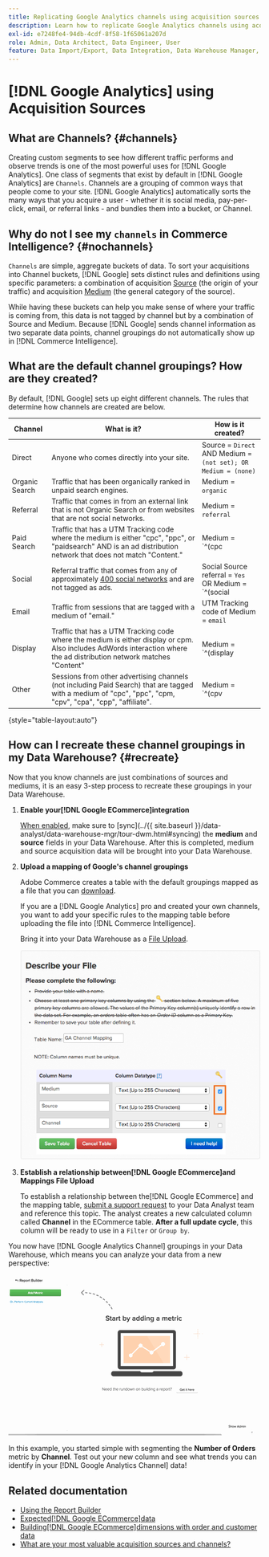 ```yaml
---
title: Replicating Google Analytics channels using acquisition sources
description: Learn how to replicate Google Analytics channels using acquisition sources.
exl-id: e7248fe4-94db-4cdf-8f58-1f65061a207d
role: Admin, Data Architect, Data Engineer, User
feature: Data Import/Export, Data Integration, Data Warehouse Manager, Commerce Tables
---
```

# [!DNL Google Analytics] using Acquisition Sources

## What are Channels? {#channels}

Creating custom segments to see how different traffic performs and observe trends is one of the most powerful uses for [!DNL Google Analytics]. One class of segments that exist by default in [!DNL Google Analytics] are `Channels`. Channels are a grouping of common ways that people come to your site.  [!DNL Google Analytics] automatically sorts the many ways that you acquire a user - whether it is social media, pay-per-click, email, or referral links - and bundles them into a bucket, or Channel.

## Why do not I see my `channels` in Commerce Intelligence? {#nochannels}

`Channels` are simple, aggregate buckets of data. To sort your acquisitions into Channel buckets, [!DNL Google] sets distinct rules and definitions using specific parameters: a combination of acquisition [Source](https://support.google.com/analytics/answer/1033173?hl=en) (the origin of your traffic) and acquisition [Medium](https://support.google.com/analytics/answer/6099206?hl=en) (the general category of the source).

While having these buckets can help you make sense of where your traffic is coming from, this data is not tagged by channel but by a combination of Source and Medium. Because [!DNL Google] sends channel information as two separate data points, channel groupings do not automatically show up in [!DNL Commerce Intelligence].

## What are the default channel groupings? How are they created?

By default, [!DNL Google] sets up eight different channels. The rules that determine how channels are created are below.

| **Channel** | **What is it?** | **How is it created?** |
|---|---|---|
| Direct | Anyone who comes directly into your site. | Source = `Direct`<br>AND Medium = `(not set); OR Medium = (none)` |
| Organic Search | Traffic that has been organically ranked in unpaid search engines. | Medium = `organic` |
| Referral | Traffic that comes in from an external link that is not Organic Search or from websites that are not social networks. | Medium = `referral`|
| Paid Search | Traffic that has a UTM Tracking code where the medium is either "cpc", "ppc", or "paidsearch" AND is an ad distribution network that does not match "Content."| Medium = `^(cpc|ppc|paidsearch)$`<br>AND Ad Distribution Network ≠ `Content` |
| Social | Referral traffic that comes from any of approximately [400 social networks](https://www.annielytics.com/blog/analytics/sites-google-analytics-includes-in-social-reports/) and are not tagged as ads. | Social Source referral = `Yes`<br>OR Medium = `^(social|social-network|social-media|sm|social network|social media)$`|
| Email | Traffic from sessions that are tagged with a medium of "email." | UTM Tracking code of Medium = `email` |
| Display | Traffic that has a UTM Tracking code where the medium is either display or cpm. Also includes AdWords interaction where the ad distribution network matches "Content"                                 | Medium = `^(display|cpm|banner)$`<br>OR Ad Distribution Network = `Content`<br>AND Ad Format ≠ `Text` |
| Other | Sessions from other advertising channels (not including Paid Search) that are tagged with a medium of "cpc", "ppc", "cpm, "cpv", "cpa", "cpp", "affiliate".| Medium = `^(cpv|cpa|cpp|content-text)$`|

{style="table-layout:auto"}

## How can I recreate these channel groupings in my Data Warehouse? {#recreate}

Now that you know channels are just combinations of sources and mediums, it is an easy 3-step process to recreate these groupings in your Data Warehouse.

1. **Enable your[!DNL Google ECommerce]integration**

   [When enabled](../importing-data/integrations/google-ecommerce.md), make sure to [sync](../{{ site.baseurl }}/data-analyst/data-warehouse-mgr/tour-dwm.html#syncing) the **medium** and **source** fields in your Data Warehouse. After this is completed, medium and source acquisition data will be brought into your Data Warehouse.

1. **Upload a mapping of Google's channel groupings**

   Adobe Commerce creates a table with the default groupings mapped as a file that you can [download](../../assets/ga-channel-mapping.csv).

   If you are a [!DNL Google Analytics] pro and created your own channels, you want to add your specific rules to the mapping table before uploading the file into [!DNL Commerce Intelligence].

   Bring it into your Data Warehouse as a [File Upload](../importing-data/connecting-data/using-file-uploader.md).

   ![Data Warehouse Manager interface showing primary key settings](../../assets/Setting_Primary_Keys.png)

1. **Establish a relationship between[!DNL Google ECommerce]and Mappings File Upload**

   To establish a relationship between the[!DNL Google ECommerce] and the mapping table, [submit a support request](../../guide-overview.md#Submitting-a-Support-Ticket) to your Data Analyst team and reference this topic. The analyst creates a new calculated column called **Channel** in the ECommerce table. **After a full update cycle**, this column will be ready to use in a `Filter` or `Group by`.

You now have [!DNL Google Analytics Channel] groupings in your Data Warehouse, which means you can analyze your data from a new perspective:

![Segmenting the Number of Orders metric by Channel](../../assets/GA_Channel_Gif.gif)

In this example, you started simple with segmenting the **Number of Orders** metric by **Channel**. Test out your new column and see what trends you can identify in your [!DNL Google Analytics Channel] data!

## Related documentation

* [Using the Report Builder](../../tutorials/using-visual-report-builder.md)
* [Expected[!DNL Google ECommerce]data](../importing-data/integrations/google-ecommerce-data.md)
* [Building[!DNL Google ECommerce]dimensions with order and customer data](../data-warehouse-mgr/bldg-google-ecomm-dim.md)
* [What are your most valuable acquisition sources and channels?](../analysis/most-value-source-channel.md)
